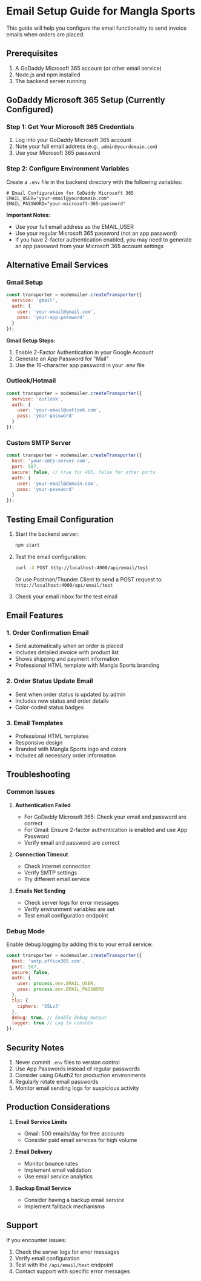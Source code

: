 # Email Setup Guide for Mangla Sports

This guide will help you configure the email functionality to send invoice emails when orders are placed.

## Prerequisites

1. A GoDaddy Microsoft 365 account (or other email service)
2. Node.js and npm installed
3. The backend server running

## GoDaddy Microsoft 365 Setup (Currently Configured)

### Step 1: Get Your Microsoft 365 Credentials
1. Log into your GoDaddy Microsoft 365 account
2. Note your full email address (e.g., `admin@yourdomain.com`)
3. Use your Microsoft 365 password

### Step 2: Configure Environment Variables
Create a `.env` file in the backend directory with the following variables:

```env
# Email Configuration for GoDaddy Microsoft 365
EMAIL_USER="your-email@yourdomain.com"
EMAIL_PASSWORD="your-microsoft-365-password"
```

**Important Notes:**
- Use your full email address as the EMAIL_USER
- Use your regular Microsoft 365 password (not an app password)
- If you have 2-factor authentication enabled, you may need to generate an app password from your Microsoft 365 account settings

## Alternative Email Services

### Gmail Setup
```javascript
const transporter = nodemailer.createTransporter({
  service: 'gmail',
  auth: {
    user: 'your-email@gmail.com',
    pass: 'your-app-password'
  }
});
```

**Gmail Setup Steps:**
1. Enable 2-Factor Authentication in your Google Account
2. Generate an App Password for "Mail"
3. Use the 16-character app password in your .env file

### Outlook/Hotmail
```javascript
const transporter = nodemailer.createTransporter({
  service: 'outlook',
  auth: {
    user: 'your-email@outlook.com',
    pass: 'your-password'
  }
});
```

### Custom SMTP Server
```javascript
const transporter = nodemailer.createTransporter({
  host: 'your-smtp-server.com',
  port: 587,
  secure: false, // true for 465, false for other ports
  auth: {
    user: 'your-email@domain.com',
    pass: 'your-password'
  }
});
```

## Testing Email Configuration

1. Start the backend server:
   ```bash
   npm start
   ```

2. Test the email configuration:
   ```bash
   curl -X POST http://localhost:4000/api/email/test
   ```

   Or use Postman/Thunder Client to send a POST request to:
   `http://localhost:4000/api/email/test`

3. Check your email inbox for the test email

## Email Features

### 1. Order Confirmation Email
- Sent automatically when an order is placed
- Includes detailed invoice with product list
- Shows shipping and payment information
- Professional HTML template with Mangla Sports branding

### 2. Order Status Update Email
- Sent when order status is updated by admin
- Includes new status and order details
- Color-coded status badges

### 3. Email Templates
- Professional HTML templates
- Responsive design
- Branded with Mangla Sports logo and colors
- Includes all necessary order information

## Troubleshooting

### Common Issues

1. **Authentication Failed**
   - For GoDaddy Microsoft 365: Check your email and password are correct
   - For Gmail: Ensure 2-factor authentication is enabled and use App Password
   - Verify email and password are correct

2. **Connection Timeout**
   - Check internet connection
   - Verify SMTP settings
   - Try different email service

3. **Emails Not Sending**
   - Check server logs for error messages
   - Verify environment variables are set
   - Test email configuration endpoint

### Debug Mode
Enable debug logging by adding this to your email service:

```javascript
const transporter = nodemailer.createTransporter({
  host: 'smtp.office365.com',
  port: 587,
  secure: false,
  auth: {
    user: process.env.EMAIL_USER,
    pass: process.env.EMAIL_PASSWORD
  },
  tls: {
    ciphers: 'SSLv3'
  },
  debug: true, // Enable debug output
  logger: true // Log to console
});
```

## Security Notes

1. Never commit `.env` files to version control
2. Use App Passwords instead of regular passwords
3. Consider using OAuth2 for production environments
4. Regularly rotate email passwords
5. Monitor email sending logs for suspicious activity

## Production Considerations

1. **Email Service Limits**
   - Gmail: 500 emails/day for free accounts
   - Consider paid email services for high volume

2. **Email Delivery**
   - Monitor bounce rates
   - Implement email validation
   - Use email service analytics

3. **Backup Email Service**
   - Consider having a backup email service
   - Implement fallback mechanisms

## Support

If you encounter issues:
1. Check the server logs for error messages
2. Verify email configuration
3. Test with the `/api/email/test` endpoint
4. Contact support with specific error messages 